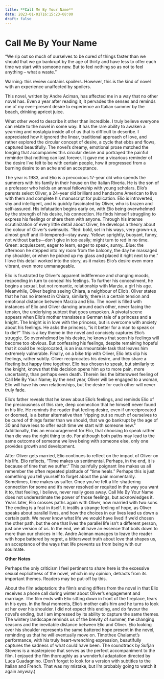```yaml
---
title: **Call Me By Your Name** 
date: 2023-01-01T16:15:23-08:00
draft: false
---
```


# **Call Me By Your Name**

“We rip out so much of ourselves to be cured of things faster than we should that we go bankrupt by the age of thirty and have less to offer each time we start with someone new. But to feel nothing so as not to feel anything – what a waste.”

Warning: this review contains spoilers. However, this is the kind of novel with an experience unaffected by spoilers.

This novel, written by Andre Aciman, has affected me in a way that no other novel has. Even a year after reading it, it pervades the senses and reminds me of my ever-present desire to experience an Italian summer by the beach, drinking apricot juice.

What other word to describe it other than incredible. I truly believe everyone can relate to the novel in some way. It has the rare ability to awaken a yearning and nostalgia inside all of us that is difficult to describe. I appreciated how it ignored the linear, traditional approach of love, and rather explored the circular concept of desire, a cycle that ebbs and flows, captured beautifully. The novel’s dreamy, emotional prose matched the longing that accompanies this circular desire and portrayed the painful reminder that nothing can last forever. It gave me a vicarious reminder of the desire I’ve felt to be with certain people, how it progressed from a burning desire to an ache and an acceptance.

The year is 1983, and Elio is a precocious 17-year old who spends the summers with his family in their house on the Italian Riveria. He is the son of a professor who holds an annual fellowship with young scholars. Elio’s parents select Oliver, a 24-year old brilliant and handsome American to live with them and complete his manuscript for publication. Elio is introverted, shy and intelligent, and is quickly fascinated by Oliver, who is brazen and self-assured. His infatuation begins early on, with Elio being overwhelmed by the strength of his desire, his connection. He finds himself struggling to express his feelings or share them with anyone. Through his intense scrutinization of every little detail about Oliver, he develops a theory about the colour of Oliver’s swimsuits. “Red: bold, set in his ways, very grown-up, almost gruff and ill-tempered—stay away. Yellow: sprightly, buoyant, funny, not without barbs—don’t give in too easily; might turn to red in no time. Green: acquiescent, eager to learn, eager to speak, sunny…Blue: the afternoon he stepped into my room from the balcony, the day he massaged my shoulder, or when he picked up my glass and placed it right next to me.” I love this detail worked into the story, as it makes Elio’s desire even more vibrant, even more unmanageable.

Elio is frustrated by Oliver’s apparent indifference and changing moods, responding in turn to conceal his feelings. To further his concealment, he begins a sexual, but not romantic, relationship with Marzia, a girl his age. Meanwhile, Oliver begins seeing Chiara, a neighbour of Elio’s. Oliver states that he has no interest in Chiara, similarly, there is a certain tension and emotional distance between Marzia and Elio. The novel is filled with instances of Elio and Oliver dancing around each other, never facing the tension, the underlying subtext that goes unspoken. A pivotal scene appears when Elio’s mother translates a German tale of a princess and a knight. The knight is in love with the princess, but is overcome with anxiety about his feelings. He asks the princess, “is it better for a man to speak or to die?” This is a key theme in the novel and concisely captures Elio’s struggle. So overwhelmed by his desire, he knows that soon his feelings will become too obvious. But confessing his feelings, despite remaining hopeful that it could be reciprocated, is an insurmountable task that leaves him extremely vulnerable. Finally, on a bike trip with Oliver, Elio lets slip his feelings, rather subtly. Oliver reciprocates his desire, and they share a fleeting but happy time together. Elio has chosen to speak, but similarly to the knight, knows that this decision opens him up to more pain, more uncertainty, than perhaps even death. Therein lies the bittersweet feeling of Call Me By Your Name; by the next year, Oliver will be engaged to a woman, Elio will have his own relationships, but the desire for each other will never truly fade.

Elio’s father reveals that he knew about Elio’s feelings, and reminds Elio of the preciousness of this rare, deep connection that he himself never found in his life. He reminds the reader that feeling desire, even if unreciprocated or doomed, is a better alternative than “ripping out so much of ourselves to be cured of things faster than we should, that we go bankrupt by the age of 30 and have less to offer each time we start with someone new.” Additionally, this an encouragement for Elio, that choosing to speak rather than die was the right thing to do. For although both paths may lead to the same outcome of someone we love being with someone else, only one provides growth and development.

After Oliver gets married, Elio continues to reflect on the impact of Oliver on his life. Elio reflects, “Time makes us sentimental. Perhaps, in the end, it is because of time that we suffer.” This painfully poignant line makes us all remember the often repeated platitude of “time heals.” Perhaps this is just something you tell yourself to forget about the pain momentarily. Sometimes, time makes us suffer. Once you’ve felt a life-shattering connection for some and it’s never resolved or requited in the way you want it to, that feeling, I believe, never really goes away. Call Me By Your Name does not underestimate the power of those feelings, but acknowledges it. Years later, Elio crosses paths again with Oliver, now married with two sons. The ending is a feat in itself. It instills a strange feeling of hope, as Oliver speaks about parallel lives, and how the choices in our lives lead us down a certain path. We never know what life we would have lived if we’d chosen the other path, but the one that lives the parallel life isn’t a different person, just one version of us. In the end, we all have an essence that boils down to more than our choices in life. Andre Aciman manages to leave the reader with hope battered by regret, a bittersweet truth about love that shapes us, an acceptance of the ways that life prevents us from being with our soulmate.

**Other Notes**

Perhaps the only criticism I feel pertinent to share here is the excessive sexual explicitness of the novel, which in my opinion, detracts from its important themes. Readers may be put-off by this.

About the film adaptation: the film’s ending differs from the novel in that Elio receives a phone call during winter about Oliver’s engagement and marriage. The film ends with Elio sitting down in front of the fireplace, tears in his eyes. In the final moments, Elio’s mother calls him and he turns to look at her over his shoulder. I did not expect this ending, and do favour the novel’s ending, but I am impressed by its ability to capture the same themes. The wintery landscape reminds us of the brevity of summer, the changing seasons and the inevitable distance between Elio and Oliver. Elio looking over his shoulder represents the same battered hope present in the novel, reminding us that he will eventually move on. Timothee Chalamet’s performance, with his truly heart-wrenching expression, beautifully captures the sadness of what could have been. The soundtrack by Sufjan Stevens is a masterpiece that serves as the perfect accompaniment to the film. I enjoyed the film thoroughly as a wonderful adaptation directed by Luca Guadagnino. (Don’t forget to look for a version with subtitles to the Italian and French. That was my mistake, but I’m probably going to watch it again anyway.)

